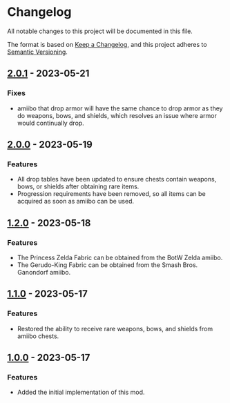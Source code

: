# Changelog

All notable changes to this project will be documented in this file.

The format is based on [Keep a Changelog](https://keepachangelog.com/en/1.0.0/),
and this project adheres to
[Semantic Versioning](https://semver.org/spec/v2.0.0.html).

## [2.0.1] - 2023-05-21

### Fixes

- amiibo that drop armor will have the same chance to drop armor as they do
  weapons, bows, and shields, which resolves an issue where armor would
  continually drop.

## [2.0.0] - 2023-05-19

### Features

- All drop tables have been updated to ensure chests contain weapons, bows, or
  shields after obtaining rare items.
- Progression requirements have been removed, so all items can be acquired as
  soon as amiibo can be used.

## [1.2.0] - 2023-05-18

### Features

- The Princess Zelda Fabric can be obtained from the BotW Zelda amiibo.
- The Gerudo-King Fabric can be obtained from the Smash Bros. Ganondorf amiibo.

## [1.1.0] - 2023-05-17

### Features

- Restored the ability to receive rare weapons, bows, and shields from amiibo
  chests.

## [1.0.0] - 2023-05-17

### Features

- Added the initial implementation of this mod.

[2.0.1]: https://github.com/jordanbtucker/totk-no-loot-boxes/releases/tag/v2.0.1
[2.0.0]: https://github.com/jordanbtucker/totk-no-loot-boxes/releases/tag/v2.0.0
[1.2.0]: https://github.com/jordanbtucker/totk-no-loot-boxes/releases/tag/v1.2.0
[1.1.0]: https://github.com/jordanbtucker/totk-no-loot-boxes/releases/tag/v1.1.0
[1.0.0]: https://github.com/jordanbtucker/totk-no-loot-boxes/releases/tag/v1.0.0
